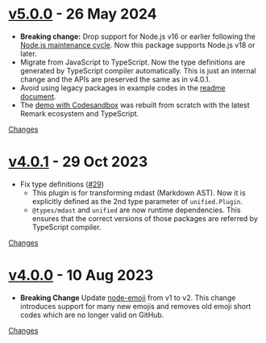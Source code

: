 <a name="v5.0.0"></a>
# [v5.0.0](https://github.com/rhysd/remark-emoji/releases/tag/v5.0.0) - 26 May 2024

- **Breaking change:** Drop support for Node.js v16 or earlier following the [Node.js maintenance cycle](https://nodejs.org/en/about/previous-releases). Now this package supports Node.js v18 or later.
- Migrate from JavaScript to TypeScript. Now the type definitions are generated by TypeScript compiler automatically. This is just an internal change and the APIs are preserved the same as in v4.0.1.
- Avoid using legacy packages in example codes in the [readme document](https://github.com/rhysd/remark-emoji#readme).
- The [demo with Codesandbox](https://codesandbox.io/p/sandbox/remark-emoji-example-w6yrmm) was rebuilt from scratch with the latest Remark ecosystem and TypeScript.

[Changes][v5.0.0]


<a name="v4.0.1"></a>
# [v4.0.1](https://github.com/rhysd/remark-emoji/releases/tag/v4.0.1) - 29 Oct 2023

- Fix type definitions ([#29](https://github.com/rhysd/remark-emoji/issues/29))
  - This plugin is for transforming mdast (Markdown AST). Now it is explicitly defined as the 2nd type parameter of `unified.Plugin`.
  - `@types/mdast` and `unified` are now runtime dependencies. This ensures that the correct versions of those packages are referred by TypeScript compiler.

[Changes][v4.0.1]


<a name="v4.0.0"></a>
# [v4.0.0](https://github.com/rhysd/remark-emoji/releases/tag/v4.0.0) - 10 Aug 2023

- **Breaking Change** Update [node-emoji](https://www.npmjs.com/package/node-emoji) from v1 to v2. This change introduces support for many new emojis and removes old emoji short codes which are no longer valid on GitHub.

[Changes][v4.0.0]


[v5.0.0]: https://github.com/rhysd/remark-emoji/compare/v4.0.1...v5.0.0
[v4.0.1]: https://github.com/rhysd/remark-emoji/compare/v4.0.0...v4.0.1
[v4.0.0]: https://github.com/rhysd/remark-emoji/tree/v4.0.0

<!-- Generated by https://github.com/rhysd/changelog-from-release v3.7.2 -->
